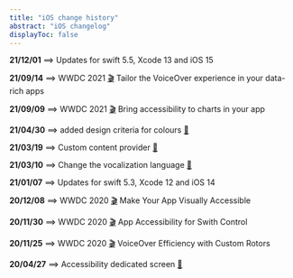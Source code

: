 ```yaml
---
title: "iOS change history"
abstract: "iOS changelog"
displayToc: false
---
```


**21/12/01** ⟹ Updates for swift 5.5, Xcode 13 and iOS 15

**21/09/14** ⟹ WWDC 2021 <a href="../wwdc/2021/121/">🎬</a> Tailor the VoiceOver experience in your data-rich apps

**21/09/09** ⟹ WWDC 2021 <a href="../wwdc/2021/122/">🎬</a> Bring accessibility to charts in your app

**21/04/30** ⟹ added design criteria for colours <a href="../design/#colours">🔖</a>

**21/03/19** ⟹ Custom content provider <a href="../development/#custom-content-provider">🔖</a>

**21/03/10** ⟹ Change the vocalization language <a href="../development/#change-the-vocalization-language">🔖</a>

**21/01/07** ⟹ Updates for swift 5.3, Xcode 12 and iOS 14

**20/12/08** ⟹ WWDC 2020 <a href="../wwdc/2020/020/">🎬</a> Make Your App Visually Accessible

**20/11/30** ⟹ WWDC 2020 <a href="../wwdc/2020/019/">🎬</a> App Accessibility for Swith Control

**20/11/25** ⟹ WWDC 2020 <a href="../wwdc/2020/116/">🎬</a> VoiceOver Efficiency with Custom Rotors

**20/04/27** ⟹ Accessibility dedicated screen <a href="../design/#accessibility-dedicated-screen">🔖</a>